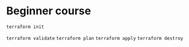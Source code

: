# Beginner course

``` terraform init ```

``` terraform validate ```
``` terraform plan ```
``` terraform apply ```
``` terraform destroy ```